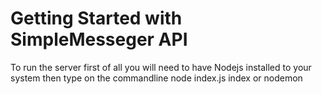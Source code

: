 # Getting Started with SimpleMesseger API
To run the server first of all you will need to have Nodejs installed to your system then type on the commandline node index.js index or nodemon
